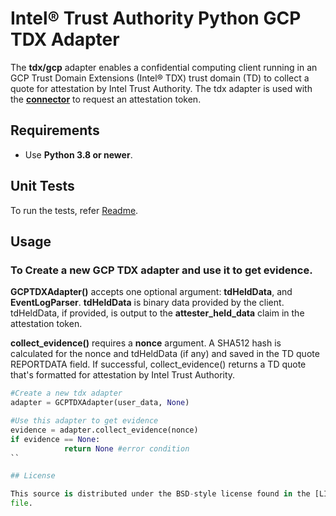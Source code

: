 # Intel® Trust Authority Python GCP TDX Adapter

The **tdx/gcp** adapter enables a confidential computing client running in an GCP Trust Domain Extensions (Intel® TDX) trust domain (TD) to collect a quote for attestation by Intel Trust Authority. The tdx adapter is used with the [**connector**](../connector/) to request an attestation token. 

## Requirements

- Use **Python 3.8 or newer**.

## Unit Tests
To run the tests, refer [Readme](../../../../test/).

## Usage

### To Create a new GCP TDX adapter and use it to get evidence.

**GCPTDXAdapter()** accepts one optional argument: **tdHeldData**, and **EventLogParser**. **tdHeldData**  is binary data provided by the client. tdHeldData, if provided, is output to the **attester_held_data** claim in the attestation token.

**collect_evidence()** requires a **nonce** argument. A SHA512 hash is calculated for the nonce and tdHeldData (if any) and saved in the TD quote REPORTDATA field. If successful, collect_evidence() returns a TD quote that's formatted for attestation by Intel Trust Authority.

```python
#Create a new tdx adapter
adapter = GCPTDXAdapter(user_data, None)

#Use this adapter to get evidence
evidence = adapter.collect_evidence(nonce)
if evidence == None:
            return None #error condition
``

## License

This source is distributed under the BSD-style license found in the [LICENSE](../LICENSE)
file.